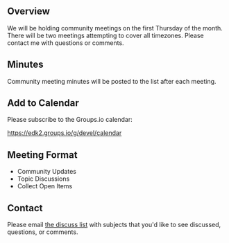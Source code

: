 ## Overview
We will be holding community meetings on the first Thursday of the month. There will be two meetings attempting to cover all timezones. Please contact me with questions or comments.  

## Minutes
Community meeting minutes will be posted to the list after each meeting.

## Add to Calendar
Please subscribe to the Groups.io calendar:  
  
https://edk2.groups.io/g/devel/calendar

## Meeting Format
- Community Updates
- Topic Discussions
- Collect Open Items


## Contact
Please email [the discuss list](mailto:discuss@edk2.groups.io) with subjects that you'd like to see discussed, questions, or comments.

